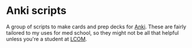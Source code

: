 # Anki scripts
A group of scripts to make cards and prep decks for [Anki](https://apps.ankiweb.net/).
These are fairly tailored to my uses for med school, so they might not be all that helpful unless you're a student at [LCOM](https://med.uvm.edu/).
